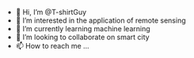- 👋 Hi, I’m @T-shirtGuy
- 👀 I’m interested in the application of remote sensing
- 🌱 I’m currently learning machine learning
- 💞️ I’m looking to collaborate on smart city
- 📫 How to reach me ...

<!---
T-shirtGuy/T-shirtGuy is a ✨ special ✨ repository because its `README.md` (this file) appears on your GitHub profile.
You can click the Preview link to take a look at your changes.
--->
